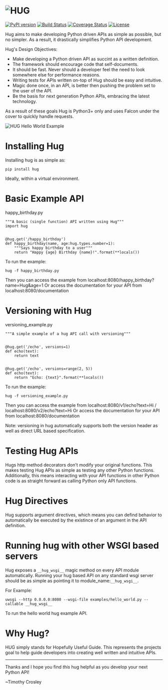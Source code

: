 ![HUG](https://raw.github.com/timothycrosley/hug/develop/logo.png)
===================

[![PyPI version](https://badge.fury.io/py/hug.png)](http://badge.fury.io/py/hug)
[![Build Status](https://travis-ci.org/timothycrosley/hug.png?branch=master)](https://travis-ci.org/timothycrosley/hug)
[![Coverage Status](https://coveralls.io/repos/timothycrosley/hug/badge.svg?branch=master&service=github)](https://coveralls.io/github/timothycrosley/hug?branch=master)
[![License](https://img.shields.io/github/license/mashape/apistatus.svg)](https://pypi.python.org/pypi/hug/)

Hug aims to make developing Python driven APIs as simple as possible, but no simpler. As a result, it drastically simplifies Python API development.

Hug's Design Objectives:

- Make developing a Python driven API as succint as a written definition.
- The framework should encourage code that self-documents.
- It should be fast. Never should a developer feel the need to look somewhere else for performance reasons.
- Writing tests for APIs written on-top of Hug should be easy and intuitive.
- Magic done once, in an API, is better then pushing the problem set to the user of the API.
- Be the basis for next generation Python APIs, embracing the latest technology.

As a result of these goals Hug is Python3+ only and uses Falcon under the cover to quickly handle requests.

![HUG Hello World Example](https://raw.github.com/timothycrosley/hug/develop/example.gif)

Installing Hug
===================

Installing hug is as simple as:

    pip install hug

Ideally, within a virtual environment.


Basic Example API
===================

happy_birthday.py

    """A basic (single function) API written using Hug"""
    import hug


    @hug.get('/happy_birthday')
    def happy_birthday(name, age:hug.types.number=1):
        """Says happy birthday to a user"""
        return "Happy {age} Birthday {name}!".format(**locals())

To run the example:

    hug -f happy_birthday.py

Then you can access the example from localhost:8080/happy_birthday?name=Hug&age=1
Or access the documentation for your API from localhost:8080/documentation


Versioning with Hug
===================

versioning_example.py

    """A simple example of a hug API call with versioning"""


    @hug.get('/echo', versions=1)
    def echo(text):
        return text


    @hug.get('/echo', versions=range(2, 5))
    def echo(text):
        return "Echo: {text}".format(**locals())

To run the example:

    hug -f versioning_example.py

Then you can access the example from localhost:8080/v1/echo?text=Hi / localhost:8080/v2/echo?text=Hi
Or access the documentation for your API from localhost:8080/documentation

Note: versioning in hug automatically supports both the version header as well as direct URL based specification.


Testing Hug APIs
===================

Hugs http method decorators don't modify your original functions. This makes testing Hug APIs as simple as testing
any other Python functions. Additionally, this means interacting with your API functions in other Python code is as
straight forward as calling Python only API functions.


Hug Directives
===================

Hug supports argument directives, which means you can defind behavior to automatically be executed by the existince
of an argument in the API definition.


Running hug with other WSGI based servers
===================

Hug exposes a `__hug_wsgi__` magic method on every API module automatically. Running your hug based API on any
standard wsgi server should be as simple as pointing it to module_name:`__hug_wsgi__`.

For Example:

    uwsgi --http 0.0.0.0:8080 --wsgi-file examples/hello_world.py --callable __hug_wsgi__

To run the hello world hug example API.


Why Hug?
===================
HUG simply stands for Hopefully Useful Guide. This represents the projects goal to help guide developers into creating
well written and intuitive APIs.

--------------------------------------------

Thanks and I hope you find *this* hug helpful as you develop your next Python API!

~Timothy Crosley
